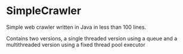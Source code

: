 # SimpleCrawler
Simple web crawler written in Java in less than 100 lines.

Contains two versions, a single threaded version using a queue and a multithreaded version using a fixed thread pool executor
